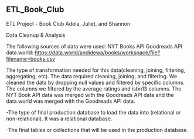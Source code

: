 ## ETL_Book_Club

ETL Project - Book Club Adela, Juliet, and Shannon

Data Cleanup & Analysis
 
The following sources of data were used:
 NYT Books API
 Goodreads API
 data.world: https://data.world/andidewa/books/workspace/file?filename=books.csv

The type of transformation needed for this data(cleaning, joining, filtering, aggregating, etc).
The data required cleaning, joining, and filtering.  We cleaned the data by dropping null values and filtered by specific columns.  The columns we filtered by the average ratings and isbn13 columns.  The NYT Book API data was merged with the Goodreads API data and the data.world was merged with the Goodreads API data.  


-The type of final production database to load the data into (relational or non-relational).
It was a relational database.


-The final tables or collections that will be used in the production database.
